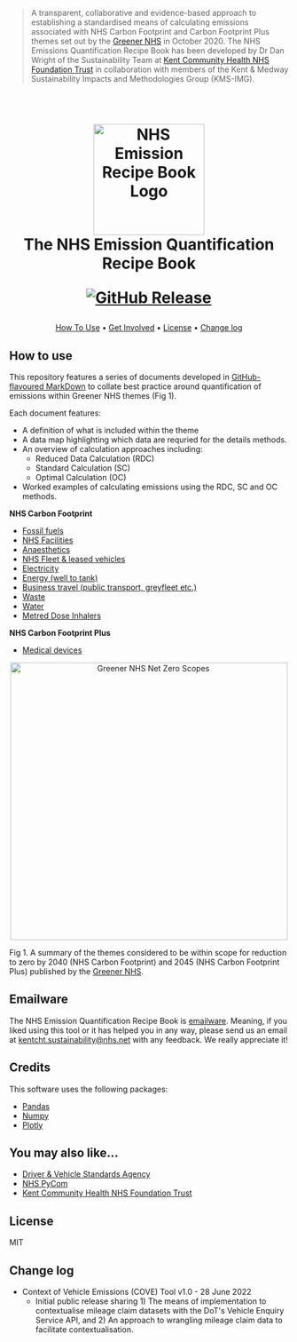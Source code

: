 > A transparent, collaborative and evidence-based approach to establishing a standardised means of calculating emissions associated with NHS Carbon Footprint and Carbon Footprint Plus themes set out by the [Greener NHS](https://www.england.nhs.uk/greenernhs/) in October 2020. The NHS Emissions Quantification Recipe Book has been developed by Dr Dan Wright of the Sustainability Team at [Kent Community Health NHS Foundation Trust](https://www.kentcht.nhs.uk/) in collaboration with members of the Kent & Medway Sustainability Impacts and Methodologies Group (KMS-IMG).

<h1 align="center">
  <br>
  <img src="https://github.com/danwrisar/KMSIMG_NHS_EmissionsCookbook/blob/main/Images/recipebook.png" alt="NHS Emission Recipe Book Logo" width="200">
  <br>
  The NHS Emission Quantification Recipe Book
  <br>

[![GitHub Release](https://img.shields.io/badge/Version-22%2F23-blue)]()  
</h1>

<p align="center">
  <a href="#how-to-use">How To Use</a> •
  <a href="#get-involved">Get Involved</a> •
  <a href="#license">License</a> •
  <a href="#change-log">Change log</a>
</p>

## How to use

This repository features a series of documents developed in [GitHub-flavoured MarkDown](https://github.github.com/gfm/) to collate best practice around quantification of emissions within Greener NHS themes (Fig 1). 

Each document features:
* A definition of what is included within the theme
* A data map highlighting which data are requried for the details methods.
* An overview of calculation approaches including:
  * Reduced Data Calculation (RDC)
  * Standard Calculation (SC)
  * Optimal Calculation (OC)
* Worked examples of calculating emissions using the RDC, SC and OC methods. 

**NHS Carbon Footprint**
* [Fossil fuels](/Chapters/001_kmsimg_fossilfuels.md)
* [NHS Facilities](/Chapters/002_kmsimg_facilities.md)
* [Anaesthetics](/Chapters/003_kmsimg_anaesthetics.md)
* [NHS Fleet &  leased vehicles](/Chapters/004_kmsimg_fleet.md)
* [Electricity](/Chapters/005_kmsimg_electricity.md)
* [Energy (well to tank)](/Chapters/006_kmsimg_welltotank.md)
* [Business travel (public transport, greyfleet etc.)](/Chapters/007_kmsimg_businesstravel.md)
* [Waste](/Chapters/008_kmsimg_waste.md)
* [Water](/Chapters/009_kmsimg_water.md)
* [Metred Dose Inhalers](/Chapters/010_kmsimg_inhalers.md)

**NHS Carbon Footprint Plus**
* [Medical devices](/Chapters/011_kmsimg_medicaldevices.md)

<p align="center">
    <img src="https://github.com/danwrisar/KMSIMG_NHS_EmissionsCookbook/blob/main/Images/NZR-Scopes.png" alt="Greener NHS Net Zero Scopes" width="500">
</p>

Fig 1. A summary of the themes considered to be within scope for reduction to zero by 2040 (NHS Carbon Footprint) and 2045 (NHS Carbon Footprint Plus) published by the [Greener NHS](https://www.england.nhs.uk/greenernhs/a-net-zero-nhs/).

## Emailware

The NHS Emission Quantification Recipe Book is [emailware](https://en.wiktionary.org/wiki/emailware). Meaning, if you liked using this tool or it has helped you in any way, please send us an email at <kentcht.sustainability@nhs.net> with any feedback. We really appreciate it!

## Credits

This software uses the following packages:

- [Pandas](https://pandas.pydata.org/)
- [Numpy](https://numpy.org/)
- [Plotly](https://pypi.org/project/plotly/)

## You may also like...

- [Driver & Vehicle Standards Agency](https://github.com/dvsa)
- [NHS PyCom](https://github.com/nhs-pycom/nhs.pycom)
- [Kent Community Health NHS Foundation Trust](https://kentcht.nhs.uk)

## License

MIT

## Change log

* Context of Vehicle Emissions (COVE) Tool v1.0 - 28 June 2022
  - Initial public release sharing 1) The means of implementation to contextualise mileage claim datasets with the DoT's Vehicle Enquiry Service API, and 2) An approach to wrangling mileage claim data to facilitate contextualisation.